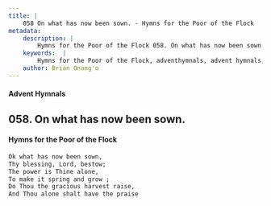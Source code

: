 ```yaml
---
title: |
    058 On what has now been sown. - Hymns for the Poor of the Flock
metadata:
    description: |
        Hymns for the Poor of the Flock 058. On what has now been sown.. Ok what has now been sown, Thy blessing, Lord, bestow; The power is Thine alone, To make it spring and grow ; Do Thou the gracious harvest raise,  And Thou alone shalt have the praise 
    keywords:  |
        Hymns for the Poor of the Flock, adventhymnals, advent hymnals, On what has now been sown., Ok what has now been sown,, 
    author: Brian Onang'o
---
```


#### Advent Hymnals
## 058. On what has now been sown.
####  Hymns for the Poor of the Flock

```txt
Ok what has now been sown,
Thy blessing, Lord, bestow;
The power is Thine alone,
To make it spring and grow ;
Do Thou the gracious harvest raise, 
And Thou alone shalt have the praise
```